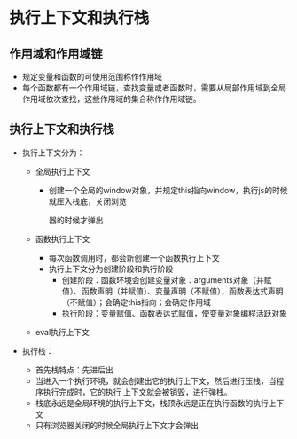 # 执行上下文和执行栈

## 作用域和作用域链
- 规定变量和函数的可使用范围称作作用域 
- 每个函数都有一个作用域链，查找变量或者函数时，需要从局部作用域到全局作用域依次查找，这些作用域的集合称作作用域链。

## 执行上下文和执行栈
- 执行上下文分为：

  - 全局执行上下文

    - 创建一个全局的window对象，并规定this指向window，执行js的时候就压入栈底，关闭浏览 

      器的时候才弹出 

  - 函数执行上下文

    - 每次函数调用时，都会新创建一个函数执行上下文
    - 执行上下文分为创建阶段和执行阶段
      - 创建阶段：函数环境会创建变量对象：arguments对象（并赋值）、函数声明（并赋值）、变量声明（不赋值），函数表达式声明（不赋值）；会确定this指向；会确定作用域
      - 执行阶段：变量赋值、函数表达式赋值，使变量对象编程活跃对象 

  - eval执行上下文

- 执行栈：

  - 首先栈特点：先进后出 
  - 当进入一个执行环境，就会创建出它的执行上下文，然后进行压栈，当程序执行完成时，它的执行
    上下文就会被销毁，进行弹栈。 
  - 栈底永远是全局环境的执行上下文，栈顶永远是正在执行函数的执行上下文 
  - 只有浏览器关闭的时候全局执行上下文才会弹出